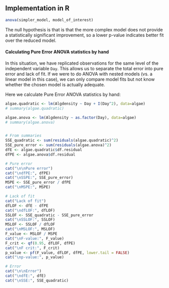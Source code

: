 ## Implementation in R
```r
anova(simpler_model, model_of_interest)
```
The null hypothesis is that is that the more complex model does not provide a statistically significant improvement, so a lower p-value indicates better fit over the reduced model.

#### Calculating Pure Error ANOVA statistics by hand
In this situation, we have replicated observations for the same level of the independent variable `Day`.  This allows us to separate the total error into pure error and lack of fit.  If we were to do ANOVA with nested models (vs. a linear model in this case), we can only compare model fits but not know whether the chosen model is actually adequate.

Here we calculate Pure Error ANOVA statistics by hand:
```r
algae.quadratic <- lm(Algdensity ~ Day + I(Day^2), data=algae)
# summary(algae.quadratic)

algae.anova <- lm(Algdensity ~ as.factor(Day), data=algae)
# summary(algae.anova)


# From summaries
SSE_quadratic <- sum(residuals(algae.quadratic)^2)
SSE_pure_error <- sum(residuals(algae.anova)^2)
dfE <- algae.quadratic$df.residual
dfPE <- algae.anova$df.residual

# Pure error
cat("\n\nPure error")
cat("\ndfPE:", dfPE)
cat("\nSSPE:", SSE_pure_error)
MSPE <- SSE_pure_error / dfPE
cat("\nMSPE:", MSPE)

# Lack of fit
cat("Lack of fit")
dfLOF <- dfE - dfPE
cat("\ndfLOF:", dfLOF)
SSLOF <- SSE_quadratic - SSE_pure_error
cat("\nSSLOF:", SSLOF)
MSLOF <- SSLOF / dfLOF
cat("\nMSLOF:", MSLOF)
F_value <- MSLOF / MSPE
cat("\nF-value:", F_value)
F_crit <- qf(0.95, dfLOF, dfPE)
cat("\nF crit:", F_crit)
p_value <- pf(F_value, dfLOF, dfPE, lower.tail = FALSE)
cat("\np-value:", p_value)

# Error
cat("\n\nError")
cat("\ndfE:", dfE)
cat("\nSSE:", SSE_quadratic)
```